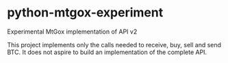 python-mtgox-experiment
=======================

Experimental MtGox implementation of API v2

This project implements only the calls needed to receive, buy, sell and send BTC.
It does not aspire to build an implementation of the complete API.

